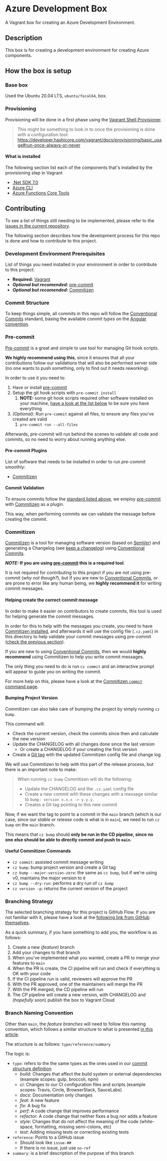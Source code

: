 # Azure Development Box

A Vagrant box for creating an Azure Development Environment.

## Description

This box is for creating a development environment for creating Azure components.

## How the box is setup

### Base box

Used the Ubuntu 20.04 LTS, `ubuntu/focal64`, box.

### Provisioning

Provisioning will be done in a first phase using the [Vagrant Shell Provisioner](https://developer.hashicorp.com/vagrant/docs/provisioning/shell).

> This might be something to look in to once the provisioning is done with a configuration tool:
> https://developer.hashicorp.com/vagrant/docs/provisioning/basic_usage#run-once-always-or-never

#### What is installed

The following section list each of the components that's installed by the provisioning step in Vagrant
- [.Net SDK 7.0](https://learn.microsoft.com/en-us/dotnet/core/install/linux-ubuntu-2204)
- [Azure CLI](https://learn.microsoft.com/en-us/cli/azure/install-azure-cli-linux?pivots=apt#option-2-step-by-step-installation-instructions)
- [Azure Functions Core Tools](https://learn.microsoft.com/en-us/azure/azure-functions/functions-run-local?tabs=linux%2Cportal%2Cv2%2Cbash&pivots=programming-language-csharp#install-the-azure-functions-core-tools)

## Contributing

To see a list of things still needing to be implemented, please refer to the [issues in the current repository](https://github.com/pncoelho/azure-development-box/issues).

The following section describes how the development process for this repo is done and how to contribute to this project.

### Development Environment Prerequisites

List of things you need installed in your environment in order to contribute to this project:
- **Required:** [Vagrant](https://developer.hashicorp.com/vagrant/tutorials/getting-started/getting-started-install)
- ***Optional but recomended:***  [pre-commit](https://pre-commit.com/)
- ***Optional but recomended:***  [Commitizen](https://commitizen-tools.github.io/commitizen/)

### Commit Structure

To keep things simple, all commits in this repo will follow the [Conventional Commits](https://www.conventionalcommits.org/en/v1.0.0/) standard, basing the available *commit types* on the [Angular convention](https://github.com/angular/angular/blob/22b96b9/CONTRIBUTING.md#-commit-message-guidelines).

### Pre-commit

[Pre-commit](https://pre-commit.com/) is a great and simple to use tool for managing Git hook scripts.

**We highly recommend using this**, since it ensures that all your contributions follow our validations that will also be performed server side (no one wants to push something, only to find out it needs reworking).

In order to use it you need to:
1. Have or install [pre-commit](https://pre-commit.com/#installation)
2. Setup the git hook scripts with `pre-commit install`
   1. **NOTE:** some git hook scripts required other software installed on your machine, [have a look at the list below](#pre-commit-plugins) to be sure you have everything
3. *(Optional):* Run `pre-commit` against all files, to ensure any files you've created are valid
   1. `pre-commit run --all-files`

Afterwards, pre-commit will run behind the scenes to validate all code and commits, so no need to worry about running anything else.

#### Pre-commit Plugins

List of software that needs to be installed in order to run *pre-commit* smoothly:
- [Commitizen](https://commitizen-tools.github.io/commitizen/)

#### Commit Validation

To ensure commits follow the [standard listed above](#commit-structure), we employ [pre-commit](https://pre-commit.com/) with [Commitizen](https://commitizen-tools.github.io/commitizen/) as a plugin.

This way, when performing commits we can validate the message before creating the commit.

### Commitizen

[Commitizen](https://commitizen-tools.github.io/commitizen/) is a tool for managing software version (based on [SemVer](https://semver.org/)) and generating a Changelog (see [keep a changelog](https://keepachangelog.com/en/1.1.0/)) using [Conventional Commits](https://www.conventionalcommits.org/en/v1.0.0/).

***NOTE:* If you are using [pre-commit](#pre-commit) this is a required tool**.

It is not required for contributing to this project if you are not using pre-commit (*why not though?*), but if you are new to [Conventional Commits](https://www.conventionalcommits.org/en/v1.0.0/), or are prone to error like any human being, we **highly recommend it** for writing commit messages.

#### Helping create the correct commit message

In order to make it easier on contributors to create commits, this tool is used for helping generate the commit messages.

In order for this to help with the messages you create, you need to have [Commitizen installed](https://commitizen-tools.github.io/commitizen/#installation), and afterwards it will use the config file (`.cz.yaml`) in this directory to help validate your commit messages using pre-commit ([check the previous section](#commit-validation---pre-commit)).

If you are new to using [Conventional Commits](https://www.conventionalcommits.org/en/v1.0.0/), then we would **highly recommend** using Commitizen to help you write commit messages.

The only thing you need to do is run `cz commit` and an interactive prompt will appear to guide you on writing the commit.

For more help on this, please have a look at the [Commitizen `commit` command page](https://commitizen-tools.github.io/commitizen/commit/).

#### Bumping Project Version

Commitizen can also take care of bumping the project by simply running `cz bump`.

This command will:
- Check the current version, check the commits since then and calculate the new version
- Update the CHANGELOG with all changes done since the last version
  - Or create a CHANGELOG if your creating the first version
- Create a [Git tag](https://git-scm.com/book/en/v2/Git-Basics-Tagging) with the updated Commitizen config file and change log

We will use Commitizen to help with this part of the release process, but there is an important note to make:

> When running `cz bump` Commitizen will do the following:
> - Update the CHANGELOG and the `.cz.yaml` config file
> - Create a new commit with these changes with a message similar to `bump: version x.x.x -> y.y.y.`
> - Creates a Git tag pointing to this new commit

Now, if we want the tag to point to a commit in the `main` branch (which is our case, since our *stable* or *release* code is what is in `main`), we need to run `cz bump` on the `main` branch.

This means that `cz bump` should **only be run in the CD pipeline, since no one else should be able to directly commit and push to `main`.**

#### Useful Commitizen Commands

- `cz commit`: assisted commit message writing
- `cz bump`: bump project version and create a Git tag
- `cz bump --major-version-zero`: the same as `cz bump`, but if we're using v0, maintains the major version to `0`
- `cz bump --dry-run`: performs a dry run of `cz bump`
- `cz version -p`: returns the current version of the project

### Branching Strategy

The selected branching strategy for this project is GitHub Flow. If you are not familiar with it, please have a look at the [following link from GitHub themselves](https://docs.github.com/en/get-started/quickstart/github-flow).

As a quick summary, if you have something to add you, the workflow is as follows:
1. Create a new (*feature*) branch
2. Add your changes to that branch
3. When you've implemented what you wanted, create a PR to merge your features to `main`
4. When the PR is create, the CI pipeline will run and check if everything is OK with your code
5. If the CI pipeline run is valid, reviewers will approve the PR
6. With the PR approved, one of the maintainers will merge the PR
7. With the PR merged, the CD pipeline will run
8. The CP pipeline will create a new version, with CHANGELOG and (*hopefully soon*) publish the box to Vagrant Cloud

### Branch Naming Convention

Other than `main`, the *feature branches* will need to follow this naming convention, which follows a similar structure to what is presented [in this article](https://dev.to/varbsan/a-simplified-convention-for-naming-branches-and-commits-in-git-il4).

The structure is as follows: `type/reference/summary`

The logic is:
- `type`: refers to the the same types as the ones used in our [commit structure definition](#commit-structure)
  - *build*: Changes that affect the build system or external dependencies (example scopes: gulp, broccoli, npm)
  - *ci*: Changes to our CI configuration files and scripts (example scopes: Travis, Circle, BrowserStack, SauceLabs)
  - *docs*: Documentation only changes
  - *feat*: A new feature
  - *fix*: A bug fix
  - *perf*: A code change that improves performance
  - *refactor*: A code change that neither fixes a bug nor adds a feature
  - *style*: Changes that do not affect the meaning of the code (white-space, formatting, missing semi-colons, etc)
  - *test*: Adding missing tests or correcting existing tests
- `reference`: Points to a GitHub issue
  - Should look like `issue-##`
  - If there is no issue, just use `no-ref`
- `summary`: is a brief description of the purpose of this branch
